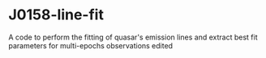 # J0158-line-fit
A code to perform the fitting of quasar's emission lines and extract best fit parameters for multi-epochs observations
edited
